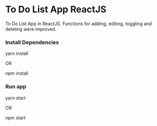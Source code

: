 # To Do List App ReactJS 

To Do List App in ReactJS.  Functions for adding, editing, toggling and deleting were improved.


### Install Dependencies

yarn install

OR

npm install

### Run app

yarn start

OR

npm start

